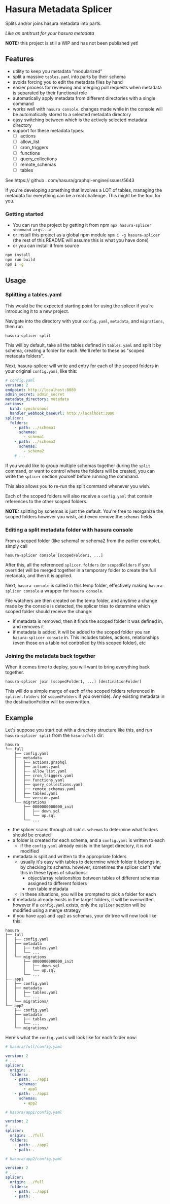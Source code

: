 # Hasura Metadata Splicer

Splits and/or joins hasura metadata into parts.

*Like an antitrust for your hasura metadata*

**NOTE:** this project is still a WIP and has not been published yet!

## Features

- utility to keep you metadata "modularized"
- split a massive `tables.yaml` into parts by their schema
- avoids forcing you to edit the metadata files by hand
- easier process for reviewing and merging pull requests when metadata is separated by their functional role
- automatically apply metadata from different directories with a single command
- works well with `hasura console`. changes made while in the console will be automatically stored to a selected metadata directory
- easy switching between which is the actively selected metadata directory
- support for these metadata types:
  - [ ] actions
  - [ ] allow_list
  - [ ] cron_triggers
  - [ ] functions
  - [ ] query_collections
  - [ ] remote_schemas
  - [ ] tables

See https:// github . com/hasura/graphql-engine/issues/5643

If you're developing something that involves a LOT of tables, managing the metadata for everything can be a real challenge. This might be the tool for you.
### Getting started

- You can run the project by getting it from npm `npx hasura-splicer <command args...>`
- or install this project as a global npm module `npm i -g hasura-splicer` (the rest of this README will assume this is what you have done)
- or you can install it from source
```sh
npm install
npm run build
npm i -g
```

## Usage

### Splitting a tables.yaml

This would be the expected starting point for using the splicer if you're introducing it to a new project.

Navigate into the directory with your `config.yaml`, `metadata`, and `migrations`, then run

`hasura-splicer split`

This will by default, take all the tables defined in `tables.yaml` and split it by schema, creating a folder for each. We'll refer to these as "scoped metadata folders".

Next, hasura-splicer will write and entry for each of the scoped folders in your original `config.yaml`, like this:

```yaml
# config.yaml
version: 2
endpoint: http://localhost:8080
admin_secret: admin_secret
metadata_directory: metadata
actions:
  kind: synchronous
  handler_webhook_baseurl: http://localhost:3000
splicer:
  folders:
    - path: ../schema1
      schemas:
        - schema1
    - path: ../schema2
      schemas:
        - schema2
    # ...
```

If you would like to group multiple schemas together during the `split` command, or want to control where the folders will be created, you can write the `splicer` section yourself before running the command.

This also allows you to re-run the split command whenever you wish.

Each of the scoped folders will also receive a `config.yaml` that contain references to the other scoped folders.

**NOTE:** splitting by schemas is just the default. You're free to reorganize the scoped folders however you wish, and even remove the `schemas` fields

### Editing a split metadata folder with hasura console

From a scoped folder (like schema1 or schema2 from the earlier example), simply call

`hasura-splicer console [scopedFolder1, ...]`

After this, all the referenced `splicer.folders` (or `scopedFolders` if you override) will be merged together in a temporary folder to create the full metadata, and then it is applied.

Next, `hasura console` is called in this temp folder, effectively making `hasura-splicer console` a wrapper for `hasura console`.

File watchers are then created on the temp folder, and anytime a change made by the console is detected, the splicer tries to determine which scoped folder should receive the change:

- if metadata is removed, then it finds the scoped folder it was defined in, and removes it
- if metadata is added, it will be added to the scoped folder you ran `hasura-splicer console` in. This includes tables, actions, relationships (even those on a table not controlled by this scoped folder), etc

### Joining the metadata back together

When it comes time to deploy, you will want to bring everything back together.

`hasura-splicer join [scopedFolder1, ...] [destinationFolder]`

This will do a simple merge of each of the scoped folders referenced in `splicer.folders` (or `scopedFolders` if you override). Any existing metadata in the destinationFolder will be overwritten.

## Example

Let's suppose you start out with a directory structure like this, and run `hasura-splicer split` from the `hasura/full` dir:

```
hasura
└── full
    ├── config.yaml
    ├── metadata
    │   ├── actions.graphql
    │   ├── actions.yaml
    │   ├── allow_list.yaml
    │   ├── cron_triggers.yaml
    │   ├── functions.yaml
    │   ├── query_collections.yaml
    │   ├── remote_schemas.yaml
    │   ├── tables.yaml
    │   └── version.yaml
    └── migrations
        ├── 0000000000000_init
        │   ├── down.sql
        │   └── up.sql
        └── ...
```

- the splicer scans through all `table.schema`s to determine what folders should be created
- a folder is created for each schema, and a `config.yaml` is written to each
  - if the `config.yaml` already exists in the target directory, it is not modified
- metadata is split and written to the appropriate folders
  - usually it's easy with tables to determine which folder it belongs in, by checking its schema. however, sometimes the splicer can't infer this in these types of situations:
    - object/array relationships between tables of different schemas assigned to different folders
    - non table metadata
  - in these situations, you will be prompted to pick a folder for each
- if metadata already exists in the target folders, it will be overwritten. however if a `config.yaml` exists, only the `splicer` section will be modified using a merge strategy
- if you have `app1` and `app2` as schemas, your dir tree will now look like this:

```
hasura
├── full
│   ├── config.yaml
│   ├── metadata
│   │   ├── tables.yaml
│   │   └── ...
│   └── migrations
│       ├── 0000000000000_init
│       │   ├── down.sql
│       │   └── up.sql
│       └── ...
├── app1
│   ├── config.yaml
│   ├── metadata
│   │   ├── tables.yaml
│   │   └── ...
│   └── migrations/
└── app2
    ├── config.yaml
    ├── metadata
    │   ├── tables.yaml
    │   └── ...
    └── migrations/
```

Here's what the `config.yaml`s will look like for each folder now:

```yaml
# hasura/full/config.yaml

version: 2
# ...
splicer:
  origin: .
  folders:
    - path: ../app1
      schemas:
        - app1
    - path: ../app2
      schemas:
        - app2
```

```yaml
# hasura/app1/config.yaml

version: 2
# ...
splicer:
  origin: ../full
  folders:
    - path: ../app2
    - path: .
```

```yaml
# hasura/app2/config.yaml

version: 2
# ...
splicer:
  origin: ../full
  folders:
    - path: ../app1
    - path: .
```
